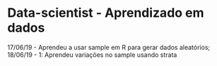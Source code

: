 # Data-scientist - Aprendizado em dados
17/06/19 - Aprendeu a usar sample em R para gerar dados aleatórios;
<br/>
18/06/19 - 1: Aprendeu variações no sample usando strata
